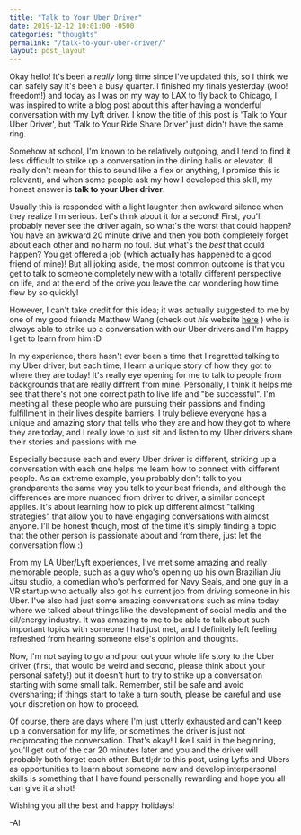 ```yaml
---
title: "Talk to Your Uber Driver"
date: 2019-12-12 10:01:00 -0500
categories: "thoughts"
permalink: "/talk-to-your-uber-driver/"
layout: post_layout
---
```


Okay hello! It's been a *really* long time since I've updated this, so I think we can safely say it's been a busy quarter. I finished my finals yesterday (woo! freedom!) and today as I was on my way to LAX to fly back to Chicago, I was inspired to write a blog post about this after having a wonderful conversation with my Lyft driver. I know the title of this post is 'Talk to Your Uber Driver', but 'Talk to Your Ride Share Driver' just didn't have the same ring.

Somehow at school, I'm known to be relatively outgoing, and I tend to find it less difficult to strike up a conversation in the dining halls or elevator. (I really don't mean for this to sound like a flex or anything, I promise this is relevant), and when some people ask my how I developed this skill, my honest answer is **talk to your Uber driver**. 

Usually this is responded with a light laughter then awkward silence when they realize I'm serious. Let's think about it for a second! First, you'll probably never see the driver again, so what's the worst that could happen? You have an awkward 20 minute drive and then you both completely forget about each other and no harm no foul. But what's the *best* that could happen? You get offered a job (which actually has happened to a good friend of mine)! But all joking aside, the most common outcome is that you get to talk to someone completely new with a totally different perspective on life, and at the end of the drive you leave the car wondering how time flew by so quickly! 

However, I can't take credit for this idea; it was actually suggested to me by one of my good friends Matthew Wang (check out *his* website <span class="standOut"> [here](https://matthewwang.me/) </span>) who is always able to strike up a conversation with our Uber drivers and I'm happy I get to learn from him :D

In my experience, there hasn't ever been a time that I regretted talking to my Uber driver, but each time, I learn a unique story of how they got to where they are today! It's really eye opening for me to talk to people from backgrounds that are really diffrent from mine. Personally, I think it helps me see that there's not one correct path to live life and "be successful". I'm meeting all these people who are pursuing their passions and finding fulfillment in their lives despite barriers. I truly believe everyone has a unique and amazing story that tells who they are and how they got to where they are today, and I really love to just sit and listen to my Uber drivers share their stories and passions with me. 

Especially because each and every Uber driver is different, striking up a conversation with each one helps me  learn how to connect with different people. As an extreme example, you probably don't talk to you grandparents the same way you talk to your best friends, and although the differences are more nuanced from driver to driver, a similar concept applies. It's about learning how to pick up different almost "talking strategies" that allow you to have engaging conversations with almost anyone. I'll be honest though, most of the time it's simply finding a topic that the other person is passionate about and from there, just let the conversation flow :)

From my LA Uber/Lyft experiences, I've met some amazing and really memorable people, such as a guy who's opening up his own Brazilian Jiu Jitsu studio, a comedian who's performed for Navy Seals, and one guy in a VR startup who actually also got his current job from driving someone in his Uber. I've also had just some amazing conversations such as mine today where we talked about things like the development of social media and the oil/energy industry. It was amazing to me to be able to talk about such important topics with someone I had just met, and I definitely left feeling refreshed from hearing someone else's opinion and thoughts.

Now, I'm not saying to go and pour out your whole life story to the Uber driver (first, that would be weird and second, please think about your personal safety!) but it doesn't hurt to try to strike up a conversation starting with some small talk. Remember, still be safe and avoid oversharing; if things start to take a turn south, please be careful and use your discretion on how to proceed.

Of course, there are days where I'm just utterly exhausted and can't keep up a conversation for my life, or sometimes the driver is just not reciprocating the conversation. That's okay! Like I said in the beginning, you'll get out of the car 20 minutes later and you and the driver will probably both forget each other. But tl;dr to this post, using Lyfts and Ubers as opportunities to learn about someone new and develop interpersonal skills is something that I have found personally rewarding and hope you all can give it a shot!

Wishing you all the best and happy holidays!

-Al